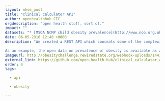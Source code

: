```yaml
---
layout: nhse_post
title: "clinical calculator API"
author: openhealthhub CIC
orgdescription: "open health stuff, sort of."
impact: ""
datasets: "* [MSOA NCMP child obesity prevalence](http://www.noo.org.uk/visualisation) NCMP obesity prevalence data for Reception (age 4-5 years) and Year 6 (age 10-11 years) children."
date: 06-05-2016 12:40 +0000
description: "We created a REST API which conceals some of the complexity of open data, by removing some of the need to understand the document structure, geographical jargon, and clinical meaning of the raw open data, and enabling simple access to  relevant portions of the data.

As an example, the open data on prevalence of obesity is available as a large Excel file from http://www.noo.org.uk/visualisation. It's organised by region, by LSOA, and MSOA, and by electoral ward (geographical jargon). We felt that"
imageurl: http://obesitychallenge.rewiredstate.org/webhook-uploads/1441207772961/cc.jpg
external_link: https://github.com/open-health-hub/clinical_calculator_api
order: 4
tags:

  - api

  - obesity

---
```

